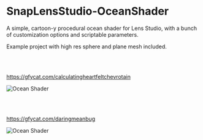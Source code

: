 # SnapLensStudio-OceanShader

A simple, cartoon-y procedural ocean shader for Lens Studio, with a bunch of customization options and scriptable parameters.

Example project with high res sphere and plane mesh included.

<br/><br/>

https://gfycat.com/calculatingheartfeltchevrotain

![Ocean Shader](https://thumbs.gfycat.com/CalculatingHeartfeltChevrotain-size_restricted.gif)

<br/><br/>

https://gfycat.com/daringmeanbug

![Ocean Shader](https://thumbs.gfycat.com/DaringMeanBug-size_restricted.gif)
